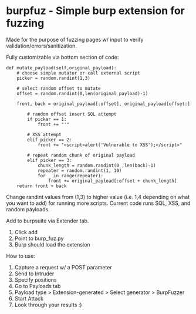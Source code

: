 # burpfuz - Simple burp extension for fuzzing

Made for the purpose of fuzzing pages w/ input to verify validation/errors/sanitization.

Fully customizable via bottom section of code:

	def mutate_payload(self,original_payload):
		# choose simple mutator or call external script
		picker = random.randint(1,3)

		# select random offset to mutate
		offset = random.randint(0,len(original_payload)-1)

		front, back = original_payload[:offset], original_payload[offset:]

			# random offset insert SQL attempt
			if picker == 1:
				front += "'"

			# XSS attempt
			elif picker == 2:
				front += "<script>alert('Vulnerable to XSS');</script>"

			# repeat random chunk of original payload
			elif picker == 3:
				chunk_length = random.randint(0 ,len(back)-1)
				repeater = random.randint(1, 10)
				for _ in range(repeater):
					front += original_payload[:offset + chunk_length]
		return front + back

Change randint values from (1,3) to higher value (i.e. 1,4 depending on what you want to add) for running more scripts.
Current code runs SQL, XSS, and random payloads.

Add to burpsuite via Extender tab.
1. Click add
2. Point to burp_fuz.py
3. Burp should load the extension

How to use:
1. Capture a request w/ a POST parameter
2. Send to Intruder
3. Specify positions
4. Go to Payloads tab
5. Payload type > Extension-generated > Select generator > BurpFuzzer
6. Start Attack
7. Look through your results :)
